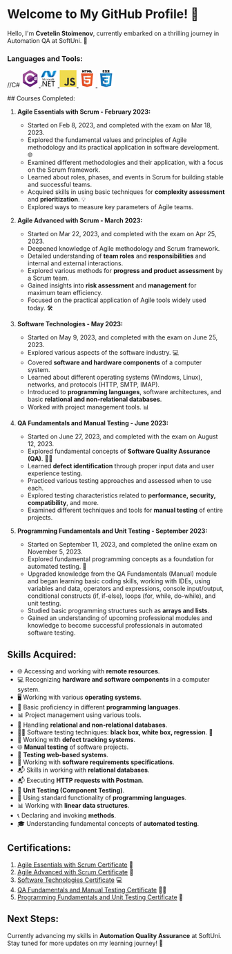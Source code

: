 # Welcome to My GitHub Profile! 👋

Hello, I'm **Cvetelin Stoimenov**, currently embarked on a thrilling journey in Automation QA at SoftUni. 🚀
<h3 align="left">Languages and Tools:</h3>
<p align="left">
   //C# <a href="https://www.w3schools.com/cs/" target="_blank" rel="noreferrer"> <img src="https://raw.githubusercontent.com/devicons/devicon/master/icons/csharp/csharp-original.svg" alt="csharp" width="40" height="40" /> </a>
   <a href="https://dotnet.microsoft.com/" target="_blank" rel="noreferrer"> <img src="https://raw.githubusercontent.com/devicons/devicon/master/icons/dot-net/dot-net-original-wordmark.svg" alt="dotnet" width="40" height="40" /> </a>
   <a href="https://developer.mozilla.org/en-US/docs/Web/JavaScript" target="_blank" rel="noreferrer"> <img src="https://raw.githubusercontent.com/devicons/devicon/master/icons/javascript/javascript-original.svg" alt="javascript" width="40" height="40" /> </a>
   <a href="https://www.w3.org/html/" target="_blank" rel="noreferrer"> <img src="https://raw.githubusercontent.com/devicons/devicon/master/icons/html5/html5-original-wordmark.svg" alt="html5" width="40" height="40" />
      <a href="https://www.w3schools.com/css/" target="_blank" rel="noreferrer"> <img src="https://raw.githubusercontent.com/devicons/devicon/master/icons/css3/css3-original-wordmark.svg" alt="css3" width="40" height="40" /> </a>
</p>
## Courses Completed:

1. **Agile Essentials with Scrum - February 2023:**
   - Started on Feb 8, 2023, and completed with the exam on Mar 18, 2023.
   - Explored the fundamental values and principles of Agile methodology and its practical application in software development. 🌐
   - Examined different methodologies and their application, with a focus on the Scrum framework.
   - Learned about roles, phases, and events in Scrum for building stable and successful teams.
   - Acquired skills in using basic techniques for **complexity assessment** and **prioritization**. 💡
   - Explored ways to measure key parameters of Agile teams.

3. **Agile Advanced with Scrum - March 2023:**
   - Started on Mar 22, 2023, and completed with the exam on Apr 25, 2023.
   - Deepened knowledge of Agile methodology and Scrum framework.
   - Detailed understanding of **team roles** and **responsibilities** and internal and external interactions.
   - Explored various methods for **progress and product assessment** by a Scrum team.
   - Gained insights into **risk assessment** and **management** for maximum team efficiency.
   - Focused on the practical application of Agile tools widely used today. 🛠️

5. **Software Technologies - May 2023:**
   - Started on May 9, 2023, and completed with the exam on June 25, 2023.
   - Explored various aspects of the software industry. 💻
   - Covered **software and hardware components** of a computer system.
   - Learned about different operating systems (Windows, Linux), networks, and protocols (HTTP, SMTP, IMAP).
   - Introduced to **programming languages**, software architectures, and basic **relational and non-relational databases**.
   - Worked with project management tools. 📊

6. **QA Fundamentals and Manual Testing - June 2023:**
   - Started on June 27, 2023, and completed with the exam on August 12, 2023.
   - Explored fundamental concepts of **Software Quality Assurance (QA)**. 🕵️‍♂️
   - Learned **defect identification** through proper input data and user experience testing.
   - Practiced various testing approaches and assessed when to use each.
   - Explored testing characteristics related to **performance, security, compatibility**, and more.
   - Examined different techniques and tools for **manual testing** of entire projects.

7. **Programming Fundamentals and Unit Testing - September 2023:**
   - Started on September 11, 2023, and completed the online exam on November 5, 2023.
   - Explored fundamental programming concepts as a foundation for automated testing. 🧪
   - Upgraded knowledge from the QA Fundamentals (Manual) module and began learning basic coding skills, working with IDEs, using variables and data, operators and expressions, console input/output, conditional constructs (if, if-else), loops (for, while, do-while), and unit testing.
   - Studied basic programming structures such as **arrays and lists**.
   - Gained an understanding of upcoming professional modules and knowledge to become successful professionals in automated software testing.

## Skills Acquired:
- 🌐 Accessing and working with **remote resources**.
- 💻 Recognizing **hardware and software components** in a computer system.
- 🖥️ Working with various **operating systems**.
- 📝 Basic proficiency in different **programming languages**.
- 📊 Project management using various tools.
- 📂 Handling **relational and non-relational databases**.
- 🕵️‍♂️ Software testing techniques: **black box, white box, regression**. 🧪
- 🐛 Working with **defect tracking systems**.
- 🌐 **Manual testing** of software projects.
- 📜 **Testing web-based systems**.
- 💽 Working with **software requirements specifications**.
- 📬 Skills in working with **relational databases**.
- 📬 Executing **HTTP requests with Postman**.
- 🧪 **Unit Testing (Component Testing)**.
- 🚀 Using standard functionality of **programming languages**.
- 📊 Working with **linear data structures**.
- 📞 Declaring and invoking **methods**.
- 🎓 Understanding fundamental concepts of **automated testing**.

## Certifications:
1. [Agile Essentials with Scrum Certificate](https://softuni.bg/certificates/details/171145/f24cb7e4) 🚀
2. [Agile Advanced with Scrum Certificate](https://softuni.bg/certificates/details/171145/f24cb7e4) 🚀
3. [Software Technologies Certificate](https://softuni.bg/certificates/details/175506/b5bc64f7) 💻
4. [QA Fundamentals and Manual Testing Certificate](https://softuni.bg/certificates/details/183403/60d46c4d) 🕵️‍♂️
5. [Programming Fundamentals and Unit Testing Certificate](https://softuni.bg/certificates/details/192189/10792e5c) 🧪

## Next Steps:
Currently advancing my skills in **Automation Quality Assurance** at SoftUni. Stay tuned for more updates on my learning journey! 🌟
